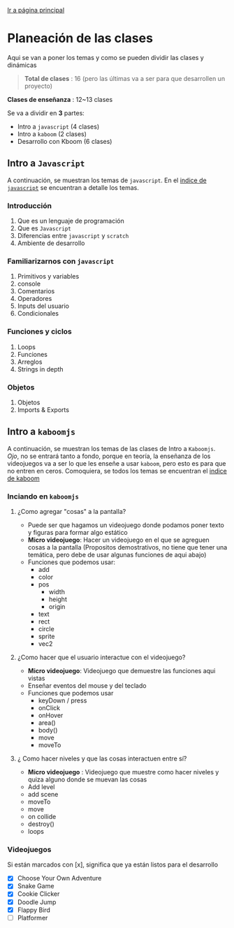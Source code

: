 [Ir a página principal][pagina_principal]

# Planeación de las clases

Aqui se van a poner los temas y como se pueden dividir las clases y dinámicas

> **Total de clases** : 16 (pero las últimas va a ser para que desarrollen un proyecto)

**Clases de enseñanza** : 12~13 clases

Se va a dividir en **3** partes:

- Intro a `javascript` (4 clases)
- Intro a `kaboom` (2 clases)
- Desarrollo con Kboom (6 clases)

## Intro a `Javascript`

A continuación, se muestran los temas de `javascript`. En el [indice de `javascript`][indice_js] se encuentran a detalle los temas.

### Introducción

1. Que es un lenguaje de programación
2. Que es `Javascript`
3. Diferencias entre `javascript` y `scratch`
4. Ambiente de desarrollo

### Familiarizarnos con `javascript`

1. Primitivos y variables
1. console
1. Comentarios
1. Operadores
1. Inputs del usuario
1. Condicionales

### Funciones y ciclos

1. Loops
1. Funciones
1. Arreglos
1. Strings in depth

### Objetos

1. Objetos
1. Imports & Exports

## Intro a `kaboomjs`

A continuación, se muestran los temas de las clases de Intro a `Kaboomjs`. _Ojo_, no se entrará tanto a fondo, porque en teoría, la enseñanza de los videojuegos va a ser lo que les enseñe a usar `kaboom`, pero esto es para que no entren en ceros. Comoquiera, se todos los temas se encuentran el [indice de kaboom][indice_kaboom]

### Inciando en `kaboomjs`

1. ¿Como agregar "cosas" a la pantalla?

   - Puede ser que hagamos un videojuego donde podamos poner texto y figuras para formar algo estático
   - **Micro videojuego**: Hacer un videojuego en el que se agreguen cosas a la pantalla (Propositos demostrativos, no tiene que tener una temática, pero debe de usar algunas funciones de aqui abajo)
   - Funciones que podemos usar:
     - add
     - color
     - pos
       - width
       - height
       - origin
     - text
     - rect
     - circle
     - sprite
     - vec2

1. ¿Como hacer que el usuario interactue con el videojuego?
   - **Micro videojuego**: Videojuego que demuestre las funciones aqui vistas
   - Enseñar eventos del mouse y del teclado
   - Funciones que podemos usar
     - keyDown / press
     - onClick
     - onHover
     - area()
     - body()
     - move
     - moveTo
1. ¿ Como hacer niveles y que las cosas interactuen entre sí?
   - **Micro videojuego** : Videojuego que muestre como hacer niveles y quiza alguno donde se muevan las cosas
   - Add level
   - add scene
   - moveTo
   - move
   - on collide
   - destroy()
   - loops

### Videojuegos

Si están marcados con [x], significa que ya están listos para el desarrollo

- [x] Choose Your Own Adventure
- [x] Snake Game
- [x] Cookie Clicker
- [x] Doodle Jump
- [x] Flappy Bird
- [ ] Platformer

<!-- Definiciones para paths -->

[indice_js]: ../TemarioJs/indice.md
[indice_kaboom]: ../kaboomjs/indice.md
[pagina_principal]: ../README.md

